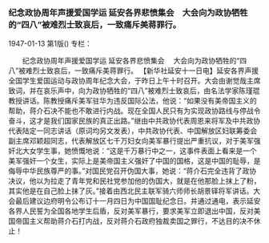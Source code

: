 ### 纪念政协周年声援爱国学运  延安各界悲愤集会　大会向为政协牺牲的“四八”被难烈士致哀后，一致痛斥美蒋罪行。

1947-01-13
第1版()
专栏：

　　纪念政协周年声援爱国学运
    延安各界悲愤集会
  　大会向为政协牺牲的“四八”被难烈士致哀后，一致痛斥美蒋罪行。
    【新华社延安十一日电】延安各界声援全国学生爱国运动与政协周年纪念大会，于昨日上午十时召开。大会由谢觉哉主席致词，并在哀乐声中，向为政协牺牲的“四八”被难烈士致哀后，由名法学家陈瑾琨教授讲话。陈教授痛斥美军驻华为违反国际公法，他说：“如果没有美帝国主义的帮助，蒋介石决不能也不敢进行内战。现在全国人民只有为实现政协路线与停战令奋斗，这才是我们国家民族的真正出路。”继由中共政协代表周恩来将军及中共政协代表陆定一同志讲话（原词均另文发表），中共政协代表、中国解放区妇联筹委会副主席邓颖超同志，代表解放区七千万妇女向美军暴行提出严重抗议，对于美军强奸北大女学生事，她愤慨地说：“这是千万暴行中之一，这事件表面上看来是一个美军强奸一个女生，实际上是美帝国主义强奸了中国的国格，这是中国的耻辱，是侮辱中华民族尊严的事。”对国民党召开伪国大事，她说：“蒋介石完全违背了政协决议，他以为拉走了青年党和民社党参加他的伪国大，就是在他那脸上抹上了粉，其实他是在自己脸上抹了灰。”接着由西北民主联军骑六师师长胡景铎将军讲话。大会最后建议边府明令公布订十一月四日为中国国耻纪念日。并通过通电，表示延安各界人民誓为全国各地学生后盾，反对美军暴行，要求美军立即退出中国，反对美国帝国主义帮助蒋介石打内战，反对蒋介石政府独裁卖国之罪行，不达目的决不休止！
